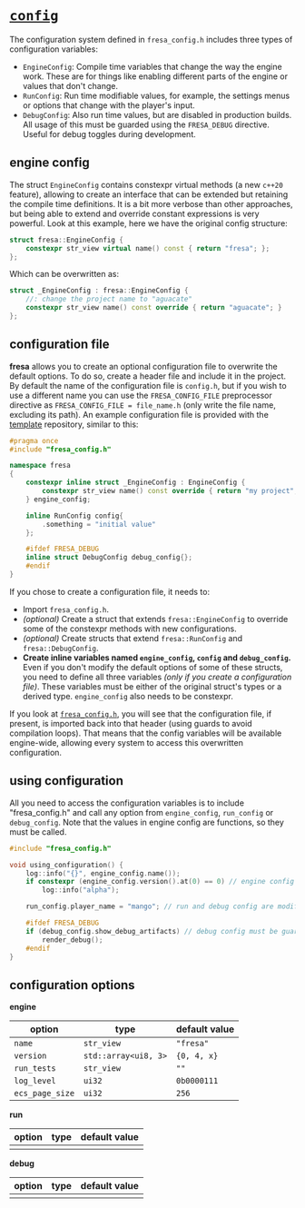 # [`config`](https://github.com/josekoalas/fresa/blob/main/core/fresa_config.h)

The configuration system defined in `fresa_config.h` includes three types of configuration variables:

- `EngineConfig`: Compile time variables that change the way the engine work. These are for things like enabling different parts of the engine or values that don't change.
- `RunConfig`: Run time modifiable values, for example, the settings menus or options that change with the player's input.
- `DebugConfig`: Also run time values, but are disabled in production builds. All usage of this must be guarded using the `FRESA_DEBUG` directive. Useful for debug toggles during development.

## engine config

The struct `EngineConfig` contains constexpr virtual methods (a new `c++20` feature), allowing to create an interface that can be extended but retaining the compile time definitions. It is a bit more verbose than other approaches, but being able to extend and override constant expressions is very powerful. Look at this example, here we have the original config structure:

```cpp
struct fresa::EngineConfig {
    constexpr str_view virtual name() const { return "fresa"; };
};
```

Which can be overwritten as:

```cpp
struct _EngineConfig : fresa::EngineConfig {
    //: change the project name to "aguacate"
    constexpr str_view name() const override { return "aguacate"; }
};
```

## configuration file

**fresa** allows you to create an optional configuration file to overwrite the default options. To do so, create a header file and include it in the project. By default the name of the configuration file is `config.h`, but if you wish to use a different name you can use the `FRESA_CONFIG_FILE` preprocessor directive as `FRESA_CONFIG_FILE = file_name.h` (only write the file name, excluding its path). An example configuration file is provided with the [template](https://github.com/josekoalas/aguacate) repository, similar to this:

```cpp title="config.h"
#pragma once
#include "fresa_config.h"

namespace fresa
{
    constexpr inline struct _EngineConfig : EngineConfig {
        constexpr str_view name() const override { return "my project"; }
    } engine_config;

    inline RunConfig config{
        .something = "initial value"
    };

    #ifdef FRESA_DEBUG
    inline struct DebugConfig debug_config{};
    #endif
}
```

If you chose to create a configuration file, it needs to:

- Import `fresa_config.h`.
- _(optional)_ Create a struct that extends `fresa::EngineConfig` to override some of the constexpr methods with new configurations.
- _(optional)_ Create structs that extend `fresa::RunConfig` and `fresa::DebugConfig`.
- **Create inline variables named `engine_config`, `config` and `debug_config`.** Even if you don't modify the default options of some of these structs, you need to define all three variables _(only if you create a configuration file)_. These variables must be either of the original struct's types or a derived type. `engine_config` also needs to be constexpr.

If you look at [`fresa_config.h`](https://github.com/josekoalas/fresa/blob/main/core/fresa_config.h), you will see that the configuration file, if present, is imported back into that header (using guards to avoid compilation loops). That means that the config variables will be available engine-wide, allowing every system to access this overwritten configuration.

## using configuration

All you need to access the configuration variables is to include "fresa_config.h" and call any option from `engine_config`, `run_config` or `debug_config`. Note that the values in engine config are functions, so they must be called.

```cpp
#include "fresa_config.h"

void using_configuration() {
    log::info("{}", engine_config.name());
    if constexpr (engine_config.version().at(0) == 0) // engine config can be used in compile time expressions
        log::info("alpha");

    run_config.player_name = "mango"; // run and debug config are modifyable

    #ifdef FRESA_DEBUG
    if (debug_config.show_debug_artifacts) // debug config must be guarded
        render_debug();
    #endif
}
```

## configuration options

**engine**

| option | type | default value |
|---|---|---|
| `name` | `str_view` | `"fresa"` |
| `version` | `std::array<ui8, 3>` | `{0, 4, x}` |
| `run_tests` | `str_view` | `""` |
| `log_level` | `ui32` | `0b0000111` |
| `ecs_page_size` | `ui32` | `256` |

**run**

| option | type | default value |
|---|---|---|
|  |  |  |

**debug**

| option | type | default value |
|---|---|---|
|  |  |  |